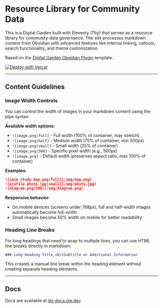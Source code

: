 # Resource Library for Community Data

This is a Digital Garden built with Eleventy (11ty) that serves as a resource library for community data governance. The site processes markdown content from Obsidian with advanced features like internal linking, callouts, search functionality, and theme customization.

Based on the [Digital Garden Obsidian Plugin](https://github.com/oleeskild/Obsidian-Digital-Garden) template.

[![Deploy with Vercel](https://vercel.com/button)](https://vercel.com/new/clone?repository-url=https://github.com/oleeskild/digitalgarden)

---

## Content Guidelines

### Image Width Controls

You can control the width of images in your markdown content using the pipe syntax:

**Available width options:**

- `![image.png|full]` - Full width (100% of container, may stretch)
- `![image.png|half]` - Medium width (75% of container, min 300px)
- `![image.png|small]` - Small width (25% of container)
- `![image.png|500]` - Specific pixel width (e.g., 500px)
- `![image.png]` - Default width (preserves aspect ratio, max 100% of container)

**Examples:**

```markdown
![case study map.png|full](/img/map.png)
![profile photo.jpg|small](/img/photo.jpg) 
![diagram.png|300](/img/diagram.png)
```

**Responsive behavior:**

- On mobile devices (screens under 768px), full and half-width images automatically become full-width
- Small images become 50% width on mobile for better readability

### Heading Line Breaks

For long headings that need to wrap to multiple lines, you can use HTML line breaks directly in markdown:

```markdown
### Long Heading Title,<br>Subtitle or Additional Information
```

This creates a manual line break within the heading element without creating separate heading elements.

---

## Docs

Docs are available at [dg-docs.ole.dev](https://dg-docs.ole.dev/)
